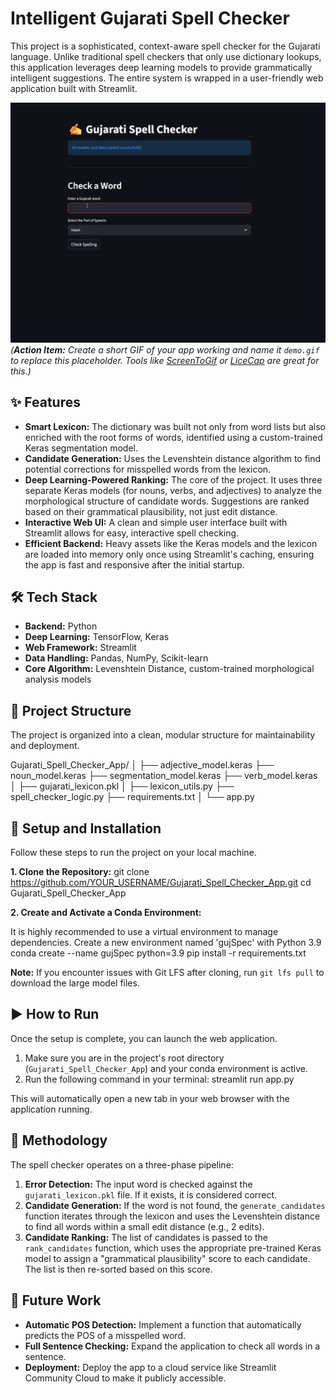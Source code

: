# Intelligent Gujarati Spell Checker

This project is a sophisticated, context-aware spell checker for the Gujarati language. Unlike traditional spell checkers that only use dictionary lookups, this application leverages deep learning models to provide grammatically intelligent suggestions. The entire system is wrapped in a user-friendly web application built with Streamlit.

![Demo Screenshot](demo.gif)
*(**Action Item:** Create a short GIF of your app working and name it `demo.gif` to replace this placeholder. Tools like [ScreenToGif](https://www.screentogif.com/) or [LiceCap](https://www.cockos.com/licecap/) are great for this.)*

## ✨ Features

- **Smart Lexicon:** The dictionary was built not only from word lists but also enriched with the root forms of words, identified using a custom-trained Keras segmentation model.
- **Candidate Generation:** Uses the Levenshtein distance algorithm to find potential corrections for misspelled words from the lexicon.
- **Deep Learning-Powered Ranking:** The core of the project. It uses three separate Keras models (for nouns, verbs, and adjectives) to analyze the morphological structure of candidate words. Suggestions are ranked based on their grammatical plausibility, not just edit distance.
- **Interactive Web UI:** A clean and simple user interface built with Streamlit allows for easy, interactive spell checking.
- **Efficient Backend:** Heavy assets like the Keras models and the lexicon are loaded into memory only once using Streamlit's caching, ensuring the app is fast and responsive after the initial startup.

## 🛠️ Tech Stack

- **Backend:** Python
- **Deep Learning:** TensorFlow, Keras
- **Web Framework:** Streamlit
- **Data Handling:** Pandas, NumPy, Scikit-learn
- **Core Algorithm:** Levenshtein Distance, custom-trained morphological analysis models

## 📂 Project Structure

The project is organized into a clean, modular structure for maintainability and deployment.

Gujarati_Spell_Checker_App/
│
├── adjective_model.keras
├── noun_model.keras
├── segmentation_model.keras
├── verb_model.keras
│
├── gujarati_lexicon.pkl
│
├── lexicon_utils.py
├── spell_checker_logic.py
├── requirements.txt
│
└── app.py


## 🚀 Setup and Installation

Follow these steps to run the project on your local machine.

**1. Clone the Repository:**
git clone https://github.com/YOUR_USERNAME/Gujarati_Spell_Checker_App.git
cd Gujarati_Spell_Checker_App


**2. Create and Activate a Conda Environment:**

It is highly recommended to use a virtual environment to manage dependencies.
Create a new environment named 'gujSpec' with Python 3.9
conda create --name gujSpec python=3.9
pip install -r requirements.txt

**Note:** If you encounter issues with Git LFS after cloning, run `git lfs pull` to download the large model files.

## ▶️ How to Run

Once the setup is complete, you can launch the web application.

1.  Make sure you are in the project's root directory (`Gujarati_Spell_Checker_App`) and your conda environment is active.
2.  Run the following command in your terminal:
streamlit run app.py


This will automatically open a new tab in your web browser with the application running.

## 🔬 Methodology

The spell checker operates on a three-phase pipeline:

1.  **Error Detection:** The input word is checked against the `gujarati_lexicon.pkl` file. If it exists, it is considered correct.
2.  **Candidate Generation:** If the word is not found, the `generate_candidates` function iterates through the lexicon and uses the Levenshtein distance to find all words within a small edit distance (e.g., 2 edits).
3.  **Candidate Ranking:** The list of candidates is passed to the `rank_candidates` function, which uses the appropriate pre-trained Keras model to assign a "grammatical plausibility" score to each candidate. The list is then re-sorted based on this score.

## 🔮 Future Work

- **Automatic POS Detection:** Implement a function that automatically predicts the POS of a misspelled word.
- **Full Sentence Checking:** Expand the application to check all words in a sentence.
- **Deployment:** Deploy the app to a cloud service like Streamlit Community Cloud to make it publicly accessible.
